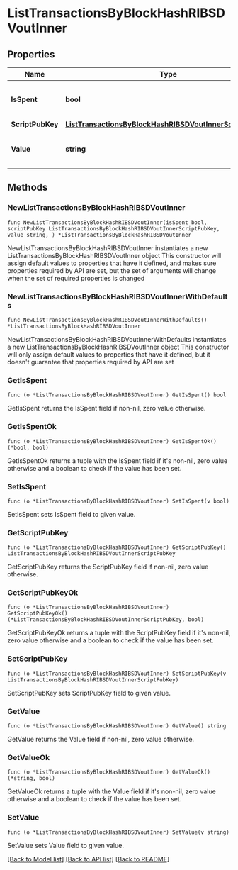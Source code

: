 # ListTransactionsByBlockHashRIBSDVoutInner

## Properties

Name | Type | Description | Notes
------------ | ------------- | ------------- | -------------
**IsSpent** | **bool** | Defines whether the output is spent or not. | 
**ScriptPubKey** | [**ListTransactionsByBlockHashRIBSDVoutInnerScriptPubKey**](ListTransactionsByBlockHashRIBSDVoutInnerScriptPubKey.md) |  | 
**Value** | **string** | Represents the sent/received amount. | 

## Methods

### NewListTransactionsByBlockHashRIBSDVoutInner

`func NewListTransactionsByBlockHashRIBSDVoutInner(isSpent bool, scriptPubKey ListTransactionsByBlockHashRIBSDVoutInnerScriptPubKey, value string, ) *ListTransactionsByBlockHashRIBSDVoutInner`

NewListTransactionsByBlockHashRIBSDVoutInner instantiates a new ListTransactionsByBlockHashRIBSDVoutInner object
This constructor will assign default values to properties that have it defined,
and makes sure properties required by API are set, but the set of arguments
will change when the set of required properties is changed

### NewListTransactionsByBlockHashRIBSDVoutInnerWithDefaults

`func NewListTransactionsByBlockHashRIBSDVoutInnerWithDefaults() *ListTransactionsByBlockHashRIBSDVoutInner`

NewListTransactionsByBlockHashRIBSDVoutInnerWithDefaults instantiates a new ListTransactionsByBlockHashRIBSDVoutInner object
This constructor will only assign default values to properties that have it defined,
but it doesn't guarantee that properties required by API are set

### GetIsSpent

`func (o *ListTransactionsByBlockHashRIBSDVoutInner) GetIsSpent() bool`

GetIsSpent returns the IsSpent field if non-nil, zero value otherwise.

### GetIsSpentOk

`func (o *ListTransactionsByBlockHashRIBSDVoutInner) GetIsSpentOk() (*bool, bool)`

GetIsSpentOk returns a tuple with the IsSpent field if it's non-nil, zero value otherwise
and a boolean to check if the value has been set.

### SetIsSpent

`func (o *ListTransactionsByBlockHashRIBSDVoutInner) SetIsSpent(v bool)`

SetIsSpent sets IsSpent field to given value.


### GetScriptPubKey

`func (o *ListTransactionsByBlockHashRIBSDVoutInner) GetScriptPubKey() ListTransactionsByBlockHashRIBSDVoutInnerScriptPubKey`

GetScriptPubKey returns the ScriptPubKey field if non-nil, zero value otherwise.

### GetScriptPubKeyOk

`func (o *ListTransactionsByBlockHashRIBSDVoutInner) GetScriptPubKeyOk() (*ListTransactionsByBlockHashRIBSDVoutInnerScriptPubKey, bool)`

GetScriptPubKeyOk returns a tuple with the ScriptPubKey field if it's non-nil, zero value otherwise
and a boolean to check if the value has been set.

### SetScriptPubKey

`func (o *ListTransactionsByBlockHashRIBSDVoutInner) SetScriptPubKey(v ListTransactionsByBlockHashRIBSDVoutInnerScriptPubKey)`

SetScriptPubKey sets ScriptPubKey field to given value.


### GetValue

`func (o *ListTransactionsByBlockHashRIBSDVoutInner) GetValue() string`

GetValue returns the Value field if non-nil, zero value otherwise.

### GetValueOk

`func (o *ListTransactionsByBlockHashRIBSDVoutInner) GetValueOk() (*string, bool)`

GetValueOk returns a tuple with the Value field if it's non-nil, zero value otherwise
and a boolean to check if the value has been set.

### SetValue

`func (o *ListTransactionsByBlockHashRIBSDVoutInner) SetValue(v string)`

SetValue sets Value field to given value.



[[Back to Model list]](../README.md#documentation-for-models) [[Back to API list]](../README.md#documentation-for-api-endpoints) [[Back to README]](../README.md)


